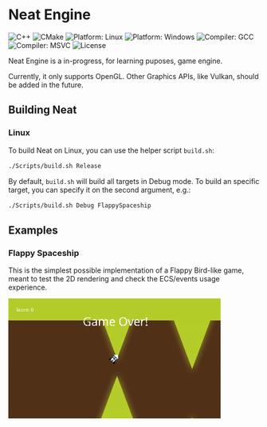 # Neat Engine
![C++](https://img.shields.io/badge/C%2B%2B-23-blue.svg)
![CMake](https://img.shields.io/badge/CMake-3.28%2B-blue)
![Platform: Linux](https://img.shields.io/badge/platform-Linux-lightgrey)
![Platform: Windows](https://img.shields.io/badge/platform-Windows-lightgrey)
![Compiler: GCC](https://img.shields.io/badge/GCC-13%2B-yellowgreen)
![Compiler: MSVC](https://img.shields.io/badge/MSVC-2022%2B-blueviolet)
![License](https://img.shields.io/badge/license-Apache%202.0-green)

Neat Engine is a in-progress, for learning puposes, game engine.

Currently, it only supports OpenGL. Other Graphics APIs, like Vulkan, should be added in the future.

## Building Neat
### Linux
To build Neat on Linux, you can use the helper script `build.sh`:
```Bash
./Scripts/build.sh Release
```

By default, `build.sh` will build all targets in Debug mode. To build an specific target, you can specify it on the second argument, e.g.:
```Bash
./Scripts/build.sh Debug FlappySpaceship
```

## Examples
### Flappy Spaceship
This is the simplest possible implementation of a Flappy Bird-like game, meant to test the 2D rendering and check the ECS/events usage experience.

![Flappy Spaceship](Resources/Images/FlappySpaceship.gif)
